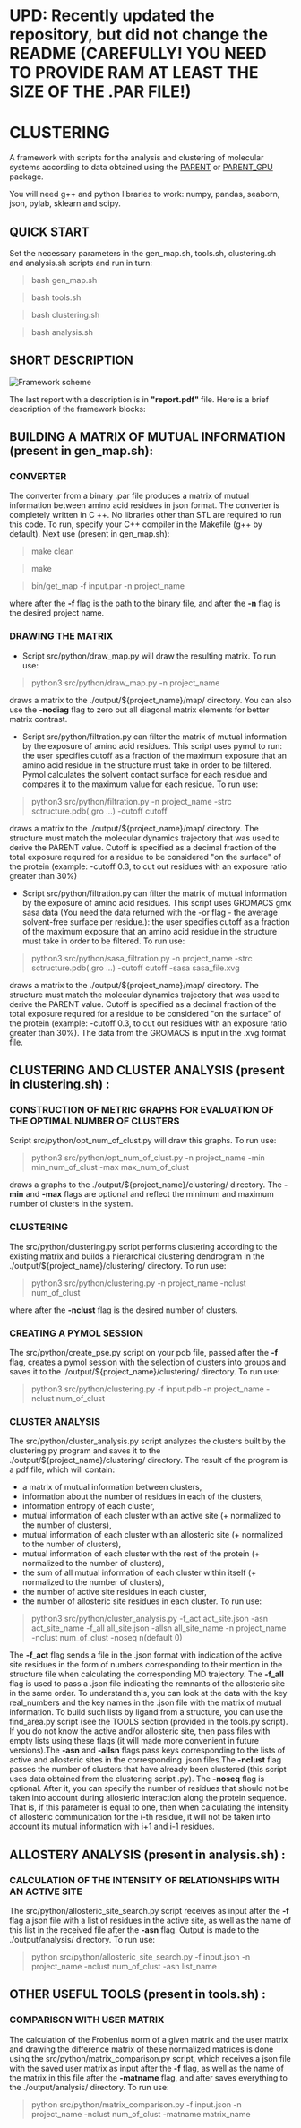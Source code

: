 # UPD: Recently updated the repository, but did not change the README (CAREFULLY! YOU NEED TO PROVIDE RAM AT LEAST THE SIZE OF THE .PAR FILE!)


# CLUSTERING
A framework with scripts for the analysis and clustering of molecular systems according to data obtained using the [PARENT](https://github.com/markusfleck/PARENT) or [PARENT_GPU](https://github.com/markusfleck/PARENT_GPU) package.

You will need g++ and python libraries to work: numpy, pandas, seaborn, json, pylab, sklearn and scipy.

## QUICK START
Set the necessary parameters in the gen_map.sh, tools.sh, clustering.sh and analysis.sh scripts and run in turn:

> bash gen_map.sh

> bash tools.sh

> bash clustering.sh

> bash analysis.sh

## SHORT DESCRIPTION

![Framework scheme](framework_scheme.png) 

The last report with a description is in **"report.pdf"** file. Here is a brief description of the framework blocks:

## BUILDING A MATRIX OF MUTUAL INFORMATION (present in gen_map.sh):

### CONVERTER

The converter from a binary .par file produces a matrix of mutual information between amino acid residues in json format. The converter is completely written in C ++. No libraries other than STL are required to run this code. To run, specify your C++ compiler in the Makefile (g++ by default). Next use (present in gen_map.sh):

> make clean

> make 

> bin/get_map -f input.par -n project_name

where after the **-f** flag is the path to the binary file, and after the **-n** flag is the desired project name.

### DRAWING THE MATRIX

* Script src/python/draw_map.py will draw the resulting matrix. To run use:

> python3 src/python/draw_map.py -n project_name

draws a matrix to the ./output/${project_name}/map/ directory. You can also use the **-nodiag** flag to zero out all diagonal matrix elements for better matrix contrast.

* Script src/python/filtration.py can filter the matrix of mutual information by the exposure of amino acid residues. This script uses pymol to run: the user specifies cutoff as a fraction of the maximum exposure that an amino acid residue in the structure must take in order to be filtered. Pymol calculates the solvent contact surface for each residue and compares it to the maximum value for each residue. To run use:

> python3 src/python/filtration.py -n project_name -strc sctructure.pdb(.gro ...) -cutoff cutoff

draws a matrix to the ./output/${project_name}/map/ directory. The structure must match the molecular dynamics trajectory that was used to derive the PARENT value. Cutoff is specified as a decimal fraction of the total exposure required for a residue to be considered "on the surface" of the protein (example: -cutoff 0.3, to cut out residues with an exposure ratio greater than 30%)

* Script src/python/filtration.py can filter the matrix of mutual information by the exposure of amino acid residues. This script uses GROMACS gmx sasa data (You need the data returned with the -or flag - the average solvent-free surface per residue.): the user specifies cutoff as a fraction of the maximum exposure that an amino acid residue in the structure must take in order to be filtered. To run use:

> python3 src/python/sasa_filtration.py -n project_name -strc sctructure.pdb(.gro ...) -cutoff cutoff -sasa sasa_file.xvg

draws a matrix to the ./output/${project_name}/map/ directory. The structure must match the molecular dynamics trajectory that was used to derive the PARENT value. Cutoff is specified as a decimal fraction of the total exposure required for a residue to be considered "on the surface" of the protein (example: -cutoff 0.3, to cut out residues with an exposure ratio greater than 30%). The data from the GROMACS is input in the .xvg format file.

## CLUSTERING AND CLUSTER ANALYSIS (present in clustering.sh) :

### CONSTRUCTION OF METRIC GRAPHS FOR EVALUATION OF THE OPTIMAL NUMBER OF CLUSTERS

Script src/python/opt_num_of_clust.py will draw this graphs. To run use:

> python3 src/python/opt_num_of_clust.py -n project_name -min min_num_of_clust -max max_num_of_clust

draws a graphs to the ./output/${project_name}/clustering/ directory. The **-min** and **-max** flags are optional and reflect the minimum and maximum number of clusters in the system.

### CLUSTERING 

The src/python/clustering.py script performs clustering according to the existing matrix and builds a hierarchical clustering dendrogram in the ./output/${project_name}/clustering/ directory. To run use:

> python3 src/python/clustering.py -n project_name -nclust num_of_clust

where after the **-nclust** flag is the desired number of clusters.

### CREATING A PYMOL SESSION

The src/python/create_pse.py script on your pdb file, passed after the **-f** flag, creates a pymol session with the selection of clusters into groups and saves it to the ./output/${project_name}/clustering/ directory. To run use:

> python3 src/python/clustering.py -f input.pdb -n project_name -nclust num_of_clust

### CLUSTER ANALYSIS

The src/python/cluster_analysis.py script analyzes the clusters built by the clustering.py program and saves it to the ./output/${project_name}/clustering/ directory. The result of the program is a pdf file, which will contain: 
* a matrix of mutual information between clusters, 
* information about the number of residues in each of the clusters,
* information entropy of each cluster, 
* mutual information of each cluster with an active site (+ normalized to the number of clusters), 
* mutual information of each cluster with an allosteric site (+ normalized to the number of clusters), 
* mutual information of each cluster with the rest of the protein (+ normalized to the number of clusters), 
* the sum of all mutual information of each cluster within itself (+ normalized to the number of clusters), 
* the number of active site residues in each cluster, 
* the number of allosteric site residues in each cluster.
To run use:

> python3 src/python/cluster_analysis.py -f_act act_site.json -asn act_site_name -f_all all_site.json -allsn all_site_name -n project_name -nclust num_of_clust -noseq n(default 0)

The **-f_act** flag sends a file in the .json format with indication of the active site residues in the form of numbers corresponding to their mention in the structure file when calculating the corresponding MD trajectory. The **-f_all** flag is used to pass a .json file indicating the remnants of the allosteric site in the same order. To understand this, you can look at the data with the key real_numbers and the key names in the .json file with the matrix of mutual information. To build such lists by ligand from a structure, you can use the find_area.py script (see the TOOLS section (provided in the tools.py script). If you do not know the active and/or allosteric site, then pass files with empty lists using these flags (it will made more convenient in future versions).The **-asn** and **-allsn** flags pass keys corresponding to the lists of active and allosteric sites in the corresponding .json files.The **-nclust** flag passes the number of clusters that have already been clustered (this script uses data obtained from the clustering script .py). The **-noseq** flag is optional. After it, you can specify the number of residues that should not be taken into account during allosteric interaction along the protein sequence. That is, if this parameter is equal to one, then when calculating the intensity of allosteric communication for the i-th residue, it will not be taken into account its mutual information with i+1 and i-1 residues.

## ALLOSTERY ANALYSIS (present in analysis.sh) :

### CALCULATION OF THE INTENSITY OF RELATIONSHIPS WITH AN ACTIVE SITE

The src/python/allosteric_site_search.py script receives as input after the **-f** flag a json file with a list of residues in the active site, as well as the name of this list in the received file after the **-asn** flag. Output is made to the ./output/analysis/ directory. To run use:

> python src/python/allosteric_site_search.py -f input.json -n project_name -nclust num_of_clust -asn list_name

## OTHER USEFUL TOOLS (present in tools.sh) :

### COMPARISON WITH USER MATRIX

The calculation of the Frobenius norm of a given matrix and the user matrix and drawing the difference matrix of these normalized matrices is done using the src/python/matrix_comparison.py script, which receives a json file with the saved user matrix as input after the **-f** flag, as well as the name of the matrix in this file after the **-matname** flag, and after saves everything to the ./output/analysis/ directory. To run use:

> python src/python/matrix_comparison.py -f input.json -n project_name -nclust num_of_clust -matname matrix_name


